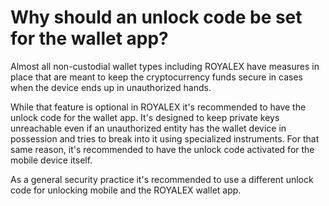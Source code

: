 # Why should an unlock code be set for the wallet app?

Almost all non-custodial wallet types including ROYALEX have measures in place that are meant to keep the cryptocurrency funds secure in cases when the device ends up in unauthorized hands.

While that feature is optional in ROYALEX it's recommended to have the unlock code for the wallet app. It's designed to keep private keys unreachable even if an unauthorized entity has the wallet device in possession and tries to break into it using specialized instruments. For that same reason, it's recommended to have the unlock code activated for the mobile device itself.

As a general security practice it's recommended to use a different unlock code for unlocking mobile and the ROYALEX wallet app.

